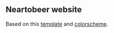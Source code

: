 ## Neartobeer website

Based on this [template](https://w3layouts.com/slide-landing-page-flat-responsive-web-template/) and [colorscheme](http://paletton.com/palette.php?uid=20M0u0kw0u+jVChphxxyColE2j4).
